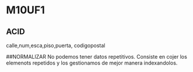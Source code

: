 # M10UF1
## ACID

calle,num,esca,piso,puerta, codigopostal

##NORMALIZAR
No podemos tener datos repetitivos. Consiste en cojer los elemenots repetidos y los gestionamos de mejor manera indexandolos.

